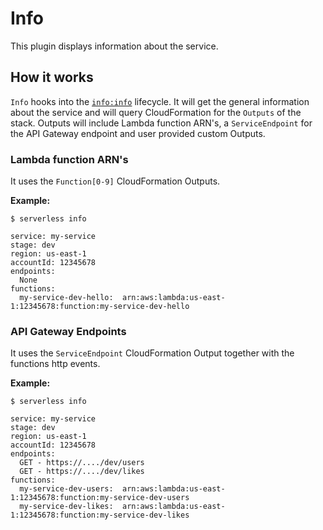 # Info

This plugin displays information about the service.

## How it works

`Info` hooks into the [`info:info`](/lib/plugins/info) lifecycle. It will get the general information about the service and will query
CloudFormation for the `Outputs` of the stack. Outputs will include Lambda function ARN's, a `ServiceEndpoint` for the API Gateway endpoint and user provided custom Outputs.

### Lambda function ARN's

It uses the `Function[0-9]` CloudFormation Outputs.

**Example:**

```
$ serverless info

service: my-service
stage: dev
region: us-east-1
accountId: 12345678
endpoints:
  None
functions:
  my-service-dev-hello:  arn:aws:lambda:us-east-1:12345678:function:my-service-dev-hello
```

### API Gateway Endpoints

It uses the `ServiceEndpoint` CloudFormation Output together with the functions http events.

**Example:**

```
$ serverless info

service: my-service
stage: dev
region: us-east-1
accountId: 12345678
endpoints:
  GET - https://..../dev/users
  GET - https://..../dev/likes
functions:
  my-service-dev-users:  arn:aws:lambda:us-east-1:12345678:function:my-service-dev-users
  my-service-dev-likes:  arn:aws:lambda:us-east-1:12345678:function:my-service-dev-likes
```
